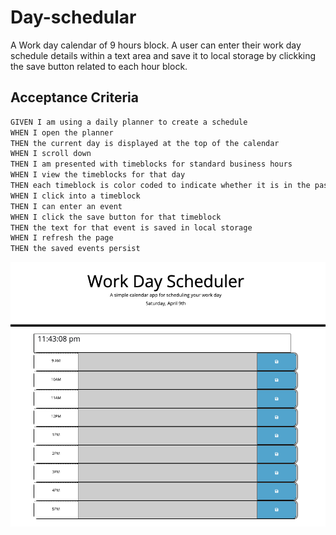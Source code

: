 # Day-schedular

A Work day calendar of 9 hours block. A user can enter their work day schedule details within a text area and save it to local storage by clickking the save button related to each hour block.

## Acceptance Criteria

```md
GIVEN I am using a daily planner to create a schedule
WHEN I open the planner
THEN the current day is displayed at the top of the calendar
WHEN I scroll down
THEN I am presented with timeblocks for standard business hours
WHEN I view the timeblocks for that day
THEN each timeblock is color coded to indicate whether it is in the past, present, or future
WHEN I click into a timeblock
THEN I can enter an event
WHEN I click the save button for that timeblock
THEN the text for that event is saved in local storage
WHEN I refresh the page
THEN the saved events persist
```


![Work day schedular screenshot.](./assets/work-day-schedular-screenshot.png)
